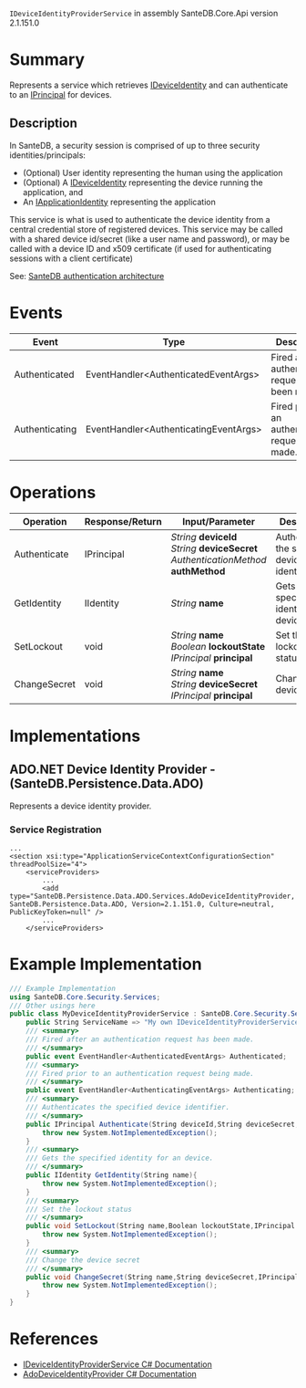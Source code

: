 `IDeviceIdentityProviderService` in assembly SanteDB.Core.Api version 2.1.151.0

# Summary
Represents a service which retrieves [IDeviceIdentity](http://santesuite.org/assets/doc/net/html/T_SanteDB_Core_Security_Principal_IDeviceIdentity.htm) and can authenticate to an [IPrincipal](https://docs.microsoft.com/en-us/dotnet/api/system.security.principal.iprincipal) for devices.

## Description
In SanteDB, a security session is comprised of up to three security identities/principals:

* (Optional) User identity representing the human using the application
* (Optional) A [IDeviceIdentity](http://santesuite.org/assets/doc/net/html/T_SanteDB_Core_Security_Principal_IDeviceIdentity.htm) representing the device running the application, and
* An [IApplicationIdentity](http://santesuite.org/assets/doc/net/html/T_SanteDB_Core_Security_Principal_IApplicationIdentity.htm) representing the application


This service is what is used to authenticate the device identity from a central credential store of registered devices. This service may be 
            called with a shared device id/secret (like a user name and password), or may be called with a device ID and x509 certificate (if used for authenticating
            sessions with a client certificate)

See: [SanteDB authentication architecture](https://help.santesuite.org/santedb/security-architecture#principals-and-identities)

# Events

|Event|Type|Description|
|-|-|-|
|Authenticated|EventHandler&lt;AuthenticatedEventArgs>|Fired after an authentication request has been made.|
|Authenticating|EventHandler&lt;AuthenticatingEventArgs>|Fired prior to an authentication request being made.|

# Operations

|Operation|Response/Return|Input/Parameter|Description|
|-|-|-|-|
|Authenticate|IPrincipal|*String* **deviceId**<br/>*String* **deviceSecret**<br/>*AuthenticationMethod* **authMethod**|Authenticates the specified device identifier.|
|GetIdentity|IIdentity|*String* **name**|Gets the specified identity for an device.|
|SetLockout|void|*String* **name**<br/>*Boolean* **lockoutState**<br/>*IPrincipal* **principal**|Set the lockout status|
|ChangeSecret|void|*String* **name**<br/>*String* **deviceSecret**<br/>*IPrincipal* **principal**|Change the device secret|

# Implementations


## ADO.NET Device Identity Provider - (SanteDB.Persistence.Data.ADO)
Represents a device identity provider.

### Service Registration
```markup
...
<section xsi:type="ApplicationServiceContextConfigurationSection" threadPoolSize="4">
	<serviceProviders>
		...
		<add type="SanteDB.Persistence.Data.ADO.Services.AdoDeviceIdentityProvider, SanteDB.Persistence.Data.ADO, Version=2.1.151.0, Culture=neutral, PublicKeyToken=null" />
		...
	</serviceProviders>
```
# Example Implementation
```csharp
/// Example Implementation
using SanteDB.Core.Security.Services;
/// Other usings here
public class MyDeviceIdentityProviderService : SanteDB.Core.Security.Services.IDeviceIdentityProviderService { 
	public String ServiceName => "My own IDeviceIdentityProviderService service";
	/// <summary>
	/// Fired after an authentication request has been made.
	/// </summary>
	public event EventHandler<AuthenticatedEventArgs> Authenticated;
	/// <summary>
	/// Fired prior to an authentication request being made.
	/// </summary>
	public event EventHandler<AuthenticatingEventArgs> Authenticating;
	/// <summary>
	/// Authenticates the specified device identifier.
	/// </summary>
	public IPrincipal Authenticate(String deviceId,String deviceSecret,AuthenticationMethod authMethod){
		throw new System.NotImplementedException();
	}
	/// <summary>
	/// Gets the specified identity for an device.
	/// </summary>
	public IIdentity GetIdentity(String name){
		throw new System.NotImplementedException();
	}
	/// <summary>
	/// Set the lockout status
	/// </summary>
	public void SetLockout(String name,Boolean lockoutState,IPrincipal principal){
		throw new System.NotImplementedException();
	}
	/// <summary>
	/// Change the device secret
	/// </summary>
	public void ChangeSecret(String name,String deviceSecret,IPrincipal principal){
		throw new System.NotImplementedException();
	}
}
```

# References

* [IDeviceIdentityProviderService C# Documentation](http://santesuite.org/assets/doc/net/html/T_SanteDB_Core_Security_Services_IDeviceIdentityProviderService.htm)
* [AdoDeviceIdentityProvider C# Documentation](http://santesuite.org/assets/doc/net/html/T_SanteDB_Persistence_Data_ADO_Services_AdoDeviceIdentityProvider.htm)
